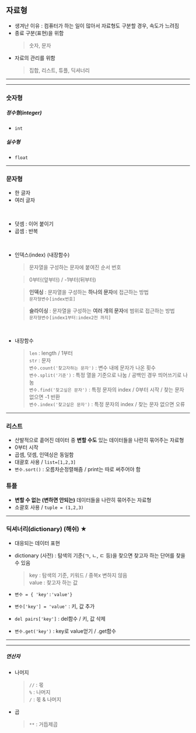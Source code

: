 ## 자료형  
- 생겨난 이유 : 컴퓨터가 하는 일이 많아서 자료형도 구분할 경우, 속도가 느려짐  
- 종료 구분(표현)을 위함  
  > 숫자, 문자  
- 자료의 관리를 위함  
  > 집합, 리스트, 튜플, 딕셔너리  
  
- - -  
- - -  

### 숫자형 

##### 정수형(integer)  
- `int`  

##### 실수형  
- `float`  

- - -  

### 문자형  
- 한 글자  
- 여러 글자
</br>  

- 덧셈 : 이어 붙이기  
- 곱셈 : 반복  
</br>  

- 인덱스(index) (내장함수)  
  > 문자열을 구성하는 문자에 붙여진 순서 번호
  
  > 0부터(앞부터) / -1부터(뒤부터)  

  > <strong>인덱싱</strong> : 문자열을 구성하는 **하나의 문자**에 접근하는 방법  
           `문자형변수[index번호]`  

  > <strong>슬라이싱</strong> : 문자열을 구성하는 **여러 개의 문자**에 범위로 접근하는 방법  
             `문자형변수[index1부터:index2전 까지]`  
</br>  

- 내장함수  
  > `len` : length / 1부터  
  > `str` : 문자  
  > `변수.count('찾고자하는 문자')` : 변수 내에 문자가 나온 횟수  
  > `변수.split('기준')` : 특정 열을 기준으로 나눔 / 공백인 경우 띄어쓰기로 나눔  
  > `변수.find('찾고싶은 문자')` : 특정 문자의 index / 0부터 시작 / 찾는 문자 없으면 -1 반환  
  > `변수.index('찾고싶은 문자')` : 특정 문자의 index / 찾는 문자 없으면 오류  

  
- - -  

### 리스트  
- 산발적으로 흩어진 데이터 중 **변할 수도** 있는 데이터들을 나란히 묶어주는 자료형  
- 0부터 시작  
- 곱셈, 덧셈, 인덱싱은 동일함  
- 대괄호 사용 / `list=[1,2,3]`
- `변수.sort()` : 오름차순정렬해줌 / print는 따로 써주어야 함  

### 튜플  
- **변할 수 없는 (변하면 안되는)** 데이터들을 나란히 묶어주는 자료형  
- 소괄호 사용 / `tuple = (1,2,3)`  

- - -  

### 딕셔너리(dictionary) (해쉬) ★  
- 대응되는 데이터 표현  
- dictionary (사전) : 탐색의 기준(ㄱ, ㄴ, ㄷ 등)을 찾으면 찾고자 하는 단어를 찾을 수 있음  
  > key : 탐색의 기준, 키워드 / 중복x 변하지 않음  
  > value : 찾고자 하는 값  

- `변수 = { 'key':'value'}`  
- `변수['key'] = 'value'` : 키, 값 추가  
- `del pairs['key']` : del함수 / 키, 값 삭제  
- `변수.get('key')` : key로 value얻기 / .get함수  

- - -  
- - -  

##### 연산자  
- 나머지
  > `//` : 몫  
  > `%` : 나머지  
  > `/` : 몫 & 나머지  
- 곱  
  > `**` : 거듭제곱
